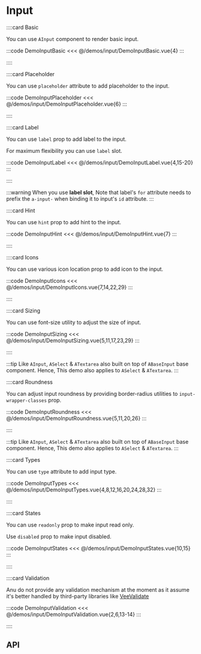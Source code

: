 <script lang="ts" setup>
import api from '@anu/component-meta/AInput.json'
</script>

# Input

<!-- 👉 Basic -->
::::card Basic

You can use `AInput` component to render basic input.

:::code DemoInputBasic
<<< @/demos/input/DemoInputBasic.vue{4}
:::

::::

<!-- 👉 Placeholder -->
::::card Placeholder

You can use `placeholder` attribute to add placeholder to the input.

:::code DemoInputPlaceholder
<<< @/demos/input/DemoInputPlaceholder.vue{6}
:::

::::

<!-- 👉 Label -->
::::card Label

You can use `label` prop to add label to the input.

For maximum flexibility you can use `label` slot.

:::code DemoInputLabel
<<< @/demos/input/DemoInputLabel.vue{4,15-20}
:::

::::

:::warning
When you use **label slot**, Note that label's `for` attribute needs to prefix the `a-input-` when binding it to input's `id` attribute.
:::

<!-- 👉 Hint -->
::::card Hint

You can use `hint` prop to add hint to the input.

:::code DemoInputHint
<<< @/demos/input/DemoInputHint.vue{7}
:::

::::

<!-- 👉 Icons -->
::::card Icons

You can use various icon location prop to add icon to the input.

:::code DemoInputIcons
<<< @/demos/input/DemoInputIcons.vue{7,14,22,29}
:::

::::

<!-- 👉 Sizing -->
::::card Sizing

You can use font-size utility to adjust the size of input.

:::code DemoInputSizing
<<< @/demos/input/DemoInputSizing.vue{5,11,17,23,29}
:::

::::

:::tip
Like `AInput`, `ASelect` & `ATextarea` also built on top of `ABaseInput` base component. Hence, This demo also applies to `ASelect` & `ATextarea`.
:::

<!-- 👉 Roundness -->
::::card Roundness

You can adjust input roundness by providing border-radius utilities to `input-wrapper-classes` prop.

:::code DemoInputRoundness
<<< @/demos/input/DemoInputRoundness.vue{5,11,20,26}
:::

::::

:::tip
Like `AInput`, `ASelect` & `ATextarea` also built on top of `ABaseInput` base component. Hence, This demo also applies to `ASelect` & `ATextarea`.
:::

<!-- 👉 Types -->
::::card Types

You can use `type` attribute to add input type.

:::code DemoInputTypes
<<< @/demos/input/DemoInputTypes.vue{4,8,12,16,20,24,28,32}
:::

::::

<!-- 👉 States -->
::::card States

You can use `readonly` prop to make input read only.

Use `disabled` prop to make input disabled.

:::code DemoInputStates
<<< @/demos/input/DemoInputStates.vue{10,15}
:::

::::

<!-- 👉 Validation -->
::::card Validation

Anu do not provide any validation mechanism at the moment as it assume it's better handled by third-party libraries like [VeeValidate](https://vee-validate.logaretm.com/)

:::code DemoInputValidation
<<< @/demos/input/DemoInputValidation.vue{2,6,13-14}
:::

::::

<!-- 👉 API -->
## API

<Api :api="api"></Api>
